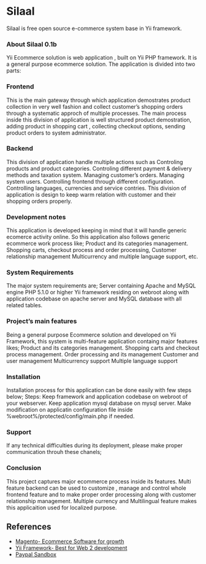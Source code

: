 Silaal
======

Silaal is free open source e-commerce system base in Yii framework.

### About Silaal 0.1b
Yii Ecommerce solution is web application , built on Yii PHP framework. It is a general purpose ecommerce solution. The application is divided into two parts:

### Frontend
This is the main gateway through which application demostrates product collection in very well fashion and collect customer’s shopping orders through a systematic approch of multiple processes. The main process inside this division of application is well structured product demostration, adding product in shopping cart , collecting checkout options, sending product orders to system administrator.

### Backend
This division of application handle multiple actions such as Controling products and product categories. Controling different payment & delivery methods and taxation system. Managing customer’s orders. Managing system users. Controlling frontend through different configuration. Controlling languages, currencies and service contries. This division of application is design to keep warm relation with customer and their shopping orders properly.

### Development notes
This application is developed keeping in mind that it will handle generic ecomerce activity online. So this application also follows generic ecommerce work process like; Product and its categories management. Shopping carts, checkout process and order processing, Customer relationship management Multicurrency and multiple language support, etc.

### System Requirements
The major system requirements are; Server containing Apache and MySQL engine PHP 5.1.0 or higher Yii framework residing on webroot along with application codebase on apache server and MySQL database with all related tables.

### Project’s main features
Being a general purpose Ecommerce solution and developed on Yii Framework, this system is multi-feature application containg major features likes; Product and its categories management. Shopping carts and checkout process management. Order processing and its management Customer and user management Multicurrency support Multiple language support

### Installation
Installation process for this application can be done easily with few steps below; Steps: Keep framework and application codebase on webroot of your webserver. Keep application mysql database on mysql server. Make modification on applicatin configuration file inside %webroot%/protected/config/main.php if needed.

### Support
If any technical difficulties during its deployment, please make proper communication throuh these chanels;

### Conclusion
This project captures major ecommerce process inside its features. Multi feature backend can be used to customize , manage and control whole frontend feature and to make proper order processing along with customer relationship management. Multiple currency and Multilingual feature makes this applicaition used for localized purpose.

## References
* [Magento- Ecommerce Software for growth](http://www.magentocommerce.com/) 
* [Yii Framework- Best for Web 2 development](http://www.yiiframework.com/) 
* [Paypal Sandbox](https://developer.paypal.com/)
